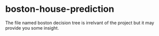 # boston-house-prediction
The file named boston decision tree is irrelvant of the project but it may provide you some insight.
